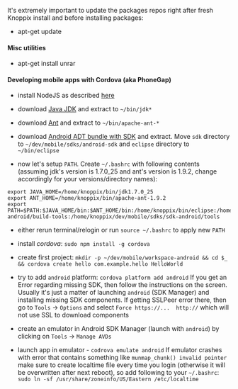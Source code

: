 It's extremely important to update the packages repos right after fresh Knoppix install and before installing packages:

- apt-get update

#### Misc utilities

- apt-get install unrar

#### Developing mobile apps with Cordova (aka PhoneGap)

- install NodeJS as described [here](https://github.com/joyent/node/wiki/Installing-Node.js-via-package-manager#debian-lmde)

- download [Java JDK](http://www.oracle.com/technetwork/java/javase/downloads/index.html) and extract to `~/bin/jdk*`

- download [Ant](http://ant.apache.org/bindownload.cgi) and extract to `~/bin/apache-ant-*`

- download [Android ADT bundle with SDK](http://developer.android.com/sdk/) and extract. Move `sdk` directory to `~/dev/mobile/sdks/android-sdk` and `eclipse` directory to `~/bin/eclipse`

- now let's setup `PATH`. Create `~/.bashrc` with following contents (assuming jdk's version is 1.7.0_25 and ant's version is 1.9.2, change accordingly for your versions/directory names):

```
export JAVA_HOME=/home/knoppix/bin/jdk1.7.0_25
export ANT_HOME=/home/knoppix/bin/apache-ant-1.9.2
export PATH=$PATH:$JAVA_HOME/bin:$ANT_HOME/bin:/home/knoppix/bin/eclipse:/home/knoppix/dev/mobile/sdks/sdk-android/build-tools:/home/knoppix/dev/mobile/sdks/sdk-android/tools
```

- either rerun terminal/relogin or run `source ~/.bashrc` to apply new `PATH`

- install *cordova*: `sudo npm install -g cordova`

- create first project: `mkdir -p ~/dev/mobile/workspace-android && cd $_ && cordova create hello com.example.hello HelloWorld`

- try to add `android` platform: `cordova platform add android` If you get an Error regarding missing SDK, then follow the instructions on the screen. Usually it's just a matter of launching `android` (SDK Manager) and installing missing SDK components. If getting SSLPeer error there, then go to `Tools` -> `Options` and select `Force https://...  http://` which will not use SSL to download components

- create an emulator in Android SDK Manager (launch with `android`) by clicking on `Tools` -> `Manage AVDs`

- launch app in emulator - `codrova emulate android` If emulator crashes with error that contains something like `munmap_chunk() invalid pointer` make sure to create localtime file every time you login (otherwise it will be overwritten after next reboot), so add following to your `~/.bashrc`: `sudo ln -sf /usr/share/zoneinfo/US/Eastern /etc/localtime`